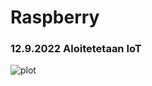 # Raspberry
<h3>12.9.2022 Aloitetetaan IoT</h3>

![plot](https://github.com/jarcoheiskanen/IoT/Images/Suunnitelma.png)
